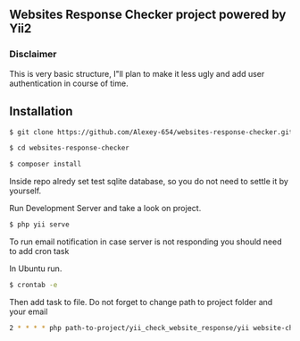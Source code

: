 ## Websites Response Checker project powered by Yii2

### Disclaimer
This is very basic structure, I"ll plan to make it less ugly and add user authentication in course of time.

## Installation
```bash
$ git clone https://github.com/Alexey-654/websites-response-checker.git
```
```bash
$ cd websites-response-checker
```
```bash
$ composer install
```

Inside repo alredy set test sqlite database, so you do not need to settle it by yourself.

Run Development Server and take a look on project.

```bash
$ php yii serve
```

To run email notification in case server is not responding you should need to add cron task

In Ubuntu run.

```bash
$ crontab -e
```

Then add task to file.
Do not forget to change path to project folder and your email

```bash
2 * * * * php path-to-project/yii_check_website_response/yii website-checker/send-email-on-bad email-report-recipient@example.com
```
